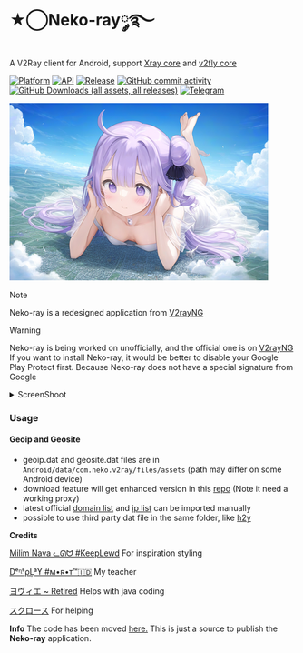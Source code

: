 # ★⃝Neko-ray༘࿐

A V2Ray client for Android, support [Xray core](https://github.com/XTLS/Xray-core) and [v2fly core](https://github.com/v2fly/v2ray-core)

[![Platform](https://img.shields.io/badge/android-platform?style=flat&label=platform&labelColor=21262d&color=6e7681)](https://www.android.com)
[![API](https://img.shields.io/badge/27%2B-level?style=flat&logo=android&logoColor=3cd382&label=API&labelColor=21262d&color=ff663b)](https://developer.android.com/studio/releases/platforms)
[![Release](https://img.shields.io/github/v/release/MRT-project/Neko-ray?display_name=tag&style=flat&logo=github&labelColor=21262d&color=1f6feb)](https://github.com/MRT-project/Neko-ray/releases/latest)
[![GitHub commit activity](https://img.shields.io/github/commit-activity/m/MRT-project/Neko-ray?style=flat&logo=Github)](https://github.com/MRT-project/Neko-ray/commits/main)
[![GitHub Downloads (all assets, all releases)](https://img.shields.io/github/downloads/MRT-project/Neko-ray/total?style=flat&logo=Github&label=Download%40latest&color=green)](https://github.com/MRT-project/Neko-ray/releases)
[![Telegram](https://img.shields.io/badge/Telegram-2CA5E0?style=flat&logo=telegram&logoColor=white)](https://t.me/neko_ray_uwu)

![Banner](https://raw.githubusercontent.com/MRT-project/Neko-ray/main/image/uwu_banner.png)

> [!NOTE]
>
> Neko-ray is a redesigned application from [V2rayNG](https://github.com/2dust/v2rayNG)

> [!WARNING]
>
> Neko-ray is being worked on unofficially, and the official one is on [V2rayNG](https://github.com/2dust/v2rayNG)
> If you want to install Neko-ray, it would be better to disable your Google Play Protect first. Because Neko-ray does not have a special signature from Google


<details>
  <summary>ScreenShoot</summary>

**Light**
![Screenshot](https://raw.githubusercontent.com/MRT-project/Neko-ray/main/image/screenshoot1.png)
![Screenshot](https://raw.githubusercontent.com/MRT-project/Neko-ray/main/image/screenshoot2.png)

**Dark**
![Screenshot](https://raw.githubusercontent.com/MRT-project/Neko-ray/main/image/screenshoot3.png)
![Screenshot](https://raw.githubusercontent.com/MRT-project/Neko-ray/main/image/screenshoot4.png)

</details>

### Usage

#### Geoip and Geosite
- geoip.dat and geosite.dat files are in `Android/data/com.neko.v2ray/files/assets` (path may differ on some Android device)
- download feature will get enhanced version in this [repo](https://github.com/Loyalsoldier/v2ray-rules-dat) (Note it need a working proxy)
- latest official [domain list](https://github.com/v2fly/domain-list-community) and [ip list](https://github.com/v2fly/geoip) can be imported manually
- possible to use third party dat file in the same folder, like [h2y](https://guide.v2fly.org/routing/sitedata.html#%E5%A4%96%E7%BD%AE%E7%9A%84%E5%9F%9F%E5%90%8D%E6%96%87%E4%BB%B6)

**Credits**

[Milim Nava ᓚᘏᗢ #KeepLewd](https://t.me/milimnavaUwU) For inspiration styling

[DᵉᶯˢρĻªϒ #ᴍ•ʀ•ᴛ™🇮🇩](https://t.me/Dens_play89) My teacher

[ヨヴィエ ~ Retired](https://t.me/mobxprjkt) Helps with java coding

[スクロース](https://t.me/milimnavaUwU) For helping

**Info**
The code has been moved [here.](https://github.com/AnGgIt886/Neko-ray)
This is just a source to publish the **Neko-ray** application.
